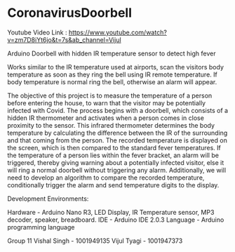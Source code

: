 # CoronavirusDoorbell

Youtube Video Link : https://www.youtube.com/watch?v=zm7D8iYt6jo&t=7s&ab_channel=Vijul

Arduino Doorbell with hidden IR temperature sensor to detect high fever

Works similar to the IR temperature used at airports, scan the visitors body temperature as soon as they ring the bell using IR remote temperature. If body temperature is normal ring the bell, otherwise an alarm will appear.

The objective of this project is to measure the temperature of a person before entering the house, to warn that the visitor may be potentially infected with Covid. The process begins with a doorbell, which consists of a hidden IR thermometer and activates when a person comes in close proximity to the sensor. This infrared thermometer determines the body temperature by calculating the difference between the IR of the surrounding and that coming from the person. The recorded temperature is displayed on the screen, which is then compared to the standard fever temperatures. If the temperature of a person lies within the fever bracket, an alarm will be triggered, thereby giving warning about a potentially infected visitor, else it will ring a normal doorbell without triggering any alarm. Additionally, we will need to develop an algorithm  to  compare  the  recorded  temperature,  conditionally  trigger  the  alarm  and send temperature digits to the display.


Development Environments:

Hardware - Arduino Nano R3, LED Display, IR Temperature sensor, MP3 decoder, speaker, breadboard.
IDE - Arduino IDE 2.0.3
Language - Arduino programming language

Group 11
Vishal Singh - 1001949135
Vijul Tyagi - 1001947373


